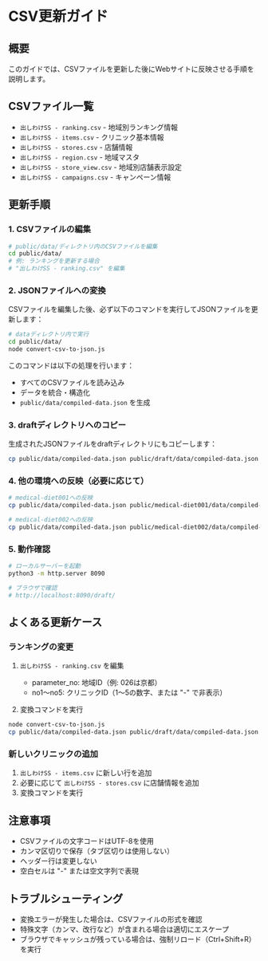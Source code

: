 # CSV更新ガイド

## 概要
このガイドでは、CSVファイルを更新した後にWebサイトに反映させる手順を説明します。

## CSVファイル一覧
- `出しわけSS - ranking.csv` - 地域別ランキング情報
- `出しわけSS - items.csv` - クリニック基本情報
- `出しわけSS - stores.csv` - 店舗情報
- `出しわけSS - region.csv` - 地域マスタ
- `出しわけSS - store_view.csv` - 地域別店舗表示設定
- `出しわけSS - campaigns.csv` - キャンペーン情報

## 更新手順

### 1. CSVファイルの編集
```bash
# public/data/ディレクトリ内のCSVファイルを編集
cd public/data/
# 例: ランキングを更新する場合
# "出しわけSS - ranking.csv" を編集
```

### 2. JSONファイルへの変換
CSVファイルを編集した後、必ず以下のコマンドを実行してJSONファイルを更新します：

```bash
# dataディレクトリ内で実行
cd public/data/
node convert-csv-to-json.js
```

このコマンドは以下の処理を行います：
- すべてのCSVファイルを読み込み
- データを統合・構造化
- `public/data/compiled-data.json` を生成

### 3. draftディレクトリへのコピー
生成されたJSONファイルをdraftディレクトリにもコピーします：

```bash
cp public/data/compiled-data.json public/draft/data/compiled-data.json
```

### 4. 他の環境への反映（必要に応じて）
```bash
# medical-diet001への反映
cp public/data/compiled-data.json public/medical-diet001/data/compiled-data.json

# medical-diet002への反映
cp public/data/compiled-data.json public/medical-diet002/data/compiled-data.json
```

### 5. 動作確認
```bash
# ローカルサーバーを起動
python3 -m http.server 8090

# ブラウザで確認
# http://localhost:8090/draft/
```

## よくある更新ケース

### ランキングの変更
1. `出しわけSS - ranking.csv` を編集
   - parameter_no: 地域ID（例: 026は京都）
   - no1〜no5: クリニックID（1〜5の数字、または "-" で非表示）

2. 変換コマンドを実行
```bash
node convert-csv-to-json.js
cp public/data/compiled-data.json public/draft/data/compiled-data.json
```

### 新しいクリニックの追加
1. `出しわけSS - items.csv` に新しい行を追加
2. 必要に応じて `出しわけSS - stores.csv` に店舗情報を追加
3. 変換コマンドを実行

## 注意事項
- CSVファイルの文字コードはUTF-8を使用
- カンマ区切りで保存（タブ区切りは使用しない）
- ヘッダー行は変更しない
- 空白セルは "-" または空文字列で表現

## トラブルシューティング
- 変換エラーが発生した場合は、CSVファイルの形式を確認
- 特殊文字（カンマ、改行など）が含まれる場合は適切にエスケープ
- ブラウザでキャッシュが残っている場合は、強制リロード（Ctrl+Shift+R）を実行
